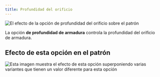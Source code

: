 ```yaml
---
title: Profundidad del orificio
---
```


![El efecto de la opción de profundidad del orificio sobre el patrón](sample.png)

La opción **de profundidad de armadura** controla la profundidad del orificio de armadura.

## Efecto de esta opción en el patrón

![Esta imagen muestra el efecto de esta opción superponiendo varias variantes que tienen un valor diferente para esta opción](bella_armholedepth_sample.svg "Efecto de esta opción en el patrón")
